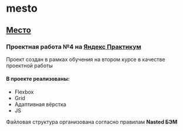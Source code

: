 # mesto
## [Место](https://vyacheslavkrasovskiy.github.io/mesto/)
### Проектная работа №4 на [Яндекс Практикум](https://www.praktikum.yandex.ru)

Проект создан в рамках обучения на втором курсе в качестве проектной работы

#### В проекте реализованы:
* Flexbox
* Grid
* Адаптивная вёрстка
* JS

Файловая структура организована согласно правилам **Nasted БЭМ**